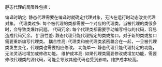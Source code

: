 静态代理的局限性包括：

编译时确定: 静态代理需要在编译时就确定代理对象，无法在运行时动态改变代理对象。
代理类过多: 每个被代理的类都需要一个对应的代理类，当被代理的类很多时，会导致类爆炸问题。
代码冗余: 每个代理类都需要手动编写相似的代码，容易造成代码冗余。
扩展性差: 静态代理只能代理指定的类或接口，对于新的类或接口需要重新编写代理类。
耦合性高: 代理类和被代理类紧密耦合在一起，一旦被代理类发生变化，代理类也需要相应修改。
功能单一: 静态代理只能代理特定的功能，无法灵活地增加或修改功能。
维护成本高: 如果代理类需要修改或增加功能，需要修改代理类的源代码，可能会导致其他代码也受到影响，维护成本较高。    